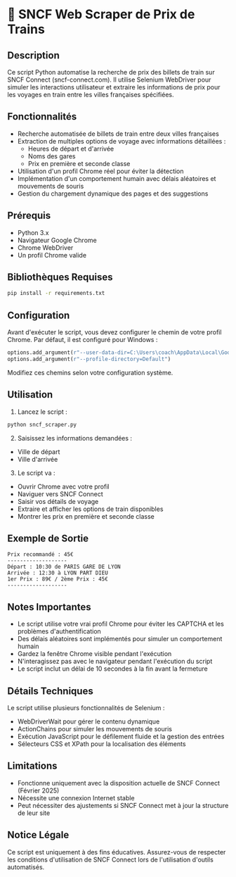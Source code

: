 # 🚅 SNCF Web Scraper de Prix de Trains 

## Description

Ce script Python automatise la recherche de prix des billets de train sur SNCF Connect (sncf-connect.com). Il utilise Selenium WebDriver pour simuler les interactions utilisateur et extraire les informations de prix pour les voyages en train entre les villes françaises spécifiées.

## Fonctionnalités

- Recherche automatisée de billets de train entre deux villes françaises
- Extraction de multiples options de voyage avec informations détaillées :
  - Heures de départ et d'arrivée
  - Noms des gares
  - Prix en première et seconde classe
- Utilisation d'un profil Chrome réel pour éviter la détection
- Implémentation d'un comportement humain avec délais aléatoires et mouvements de souris
- Gestion du chargement dynamique des pages et des suggestions

## Prérequis

- Python 3.x
- Navigateur Google Chrome
- Chrome WebDriver
- Un profil Chrome valide

## Bibliothèques Requises

```bash
pip install -r requirements.txt
```

## Configuration

Avant d'exécuter le script, vous devez configurer le chemin de votre profil Chrome. Par défaut, il est configuré pour Windows :

```python
options.add_argument(r"--user-data-dir=C:\Users\coach\AppData\Local\Google\Chrome\User Data")
options.add_argument(r"--profile-directory=Default")
```

Modifiez ces chemins selon votre configuration système.

## Utilisation

1. Lancez le script :
```bash
python sncf_scraper.py
```

2. Saisissez les informations demandées :
- Ville de départ
- Ville d'arrivée

3. Le script va :
- Ouvrir Chrome avec votre profil
- Naviguer vers SNCF Connect
- Saisir vos détails de voyage
- Extraire et afficher les options de train disponibles
- Montrer les prix en première et seconde classe

## Exemple de Sortie

```
Prix recommandé : 45€
-------------------
Départ : 10:30 de PARIS GARE DE LYON
Arrivée : 12:30 à LYON PART DIEU
1er Prix : 89€ / 2ème Prix : 45€
-------------------
```

## Notes Importantes

- Le script utilise votre vrai profil Chrome pour éviter les CAPTCHA et les problèmes d'authentification
- Des délais aléatoires sont implémentés pour simuler un comportement humain
- Gardez la fenêtre Chrome visible pendant l'exécution
- N'interagissez pas avec le navigateur pendant l'exécution du script
- Le script inclut un délai de 10 secondes à la fin avant la fermeture

## Détails Techniques

Le script utilise plusieurs fonctionnalités de Selenium :
- WebDriverWait pour gérer le contenu dynamique
- ActionChains pour simuler les mouvements de souris
- Exécution JavaScript pour le défilement fluide et la gestion des entrées
- Sélecteurs CSS et XPath pour la localisation des éléments

## Limitations

- Fonctionne uniquement avec la disposition actuelle de SNCF Connect (Février 2025)
- Nécessite une connexion Internet stable
- Peut nécessiter des ajustements si SNCF Connect met à jour la structure de leur site

## Notice Légale

Ce script est uniquement à des fins éducatives. Assurez-vous de respecter les conditions d'utilisation de SNCF Connect lors de l'utilisation d'outils automatisés.
